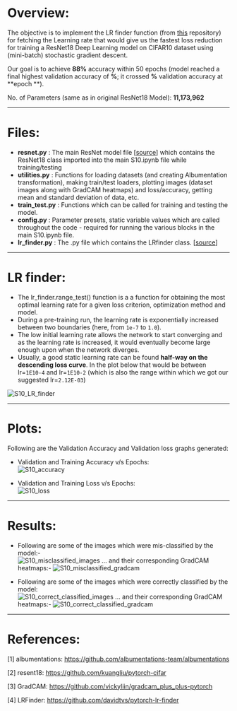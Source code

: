 # **Overview:**
The objective is to implement the LR finder function (from [this](https://github.com/davidtvs/pytorch-lr-finder/blob/master/torch_lr_finder/lr_finder.py "lr_finder.py") repository) for fetching the Learning rate that would give us the fastest loss reduction for training a ResNet18 Deep Learning model on CIFAR10 dataset using (mini-batch) stochastic gradient descent.

Our goal is to achieve **88%** accuracy within 50 epochs (model reached a final highest validation accuracy of **%**; it crossed **%** validation accuracy at **epoch **).<br/>

No. of Parameters (same as in original ResNet18 Model): **11,173,962**
___

# **Files:**
*   **resnet.py**     : The main ResNet model file [[source](https://github.com/kuangliu/pytorch-cifar/blob/master/models/resnet.py "pytorch-cifar-resnet18")] which contains the ResNet18 class imported into the main S10.ipynb file while training/testing
*   **utilities.py**  : Functions for loading datasets (and creating Albumentation transformation), making train/test loaders, plotting images (dataset images along with GradCAM heatmaps) and loss/accuracy, getting mean and standard deviation of data, etc.
*   **train_test.py** : Functions which can be called for training and testing the model.
*   **config.py**     : Parameter presets, static variable values which are called throughout the code - required for running the various blocks in the main S10.ipynb file.
*   **lr_finder.py**     : The .py file which contains the LRfinder class. [[source](https://github.com/davidtvs/pytorch-lr-finder/blob/master/torch_lr_finder/lr_finder.py "lr_finder.py")]
___

# **LR finder:**
*   The lr_finder.range_test() function is a a function for obtaining the most optimal learning rate for a given loss criterion, optimization method and model. 
*   During a pre-training run, the learning rate is exponentially increased between two boundaries (here, from `1e-7` to `1.0`). 
*   The low initial learning rate allows the network to start converging and as the learning rate is increased, it would eventually become large enough upon when the network diverges.
*   Usually, a good static learning rate can be found **half-way on the descending loss curve**. In the plot below that would be between lr=`1E10-4` and lr=`1E10-2` (which is also the range within which we got our suggested lr=`2.12E-03`)

![S10_LR_finder](https://github.com/AkhilP9182/EVA5---Extensive-Vision-AI/blob/main/S10/images/LRFinder.png?raw=true)
___

# **Plots:**
Following are the Validation Accuracy and Validation loss graphs generated: <br/>
*   Validation and Training Accuracy v/s Epochs: <br/>
![S10_accuracy](https://github.com/AkhilP9182/EVA5---Extensive-Vision-AI/blob/main/S10/images/S10_accuracy.png?raw=true)

*   Validation and Training Loss v/s Epochs: <br/>
![S10_loss](https://github.com/AkhilP9182/EVA5---Extensive-Vision-AI/blob/main/S10/images/S10_loss.png?raw=true)
___

# **Results:**
*   Following are some of the images which were mis-classified by the model:- <br/>
![S10_misclassified_images](https://github.com/AkhilP9182/EVA5---Extensive-Vision-AI/blob/main/S10/images/S10_misclassified_images.png?raw=true)
... and their corresponding GradCAM heatmaps:-
![S10_misclassified_gradcam](https://github.com/AkhilP9182/EVA5---Extensive-Vision-AI/blob/main/S10/images/S10_misclassified_gradcam.png?raw=true)

*   Following are some of the images which were correctly classified by the model: <br/>
![S10_correct_classified_images](https://github.com/AkhilP9182/EVA5---Extensive-Vision-AI/blob/main/S10/images/S10_correct_classified_images.png?raw=true)
... and their corresponding GradCAM heatmaps:-
![S10_correct_classified_gradcam](https://github.com/AkhilP9182/EVA5---Extensive-Vision-AI/blob/main/S10/images/S10_correct_classified_gradcam.png?raw=true)

___

# **References:**
[1] albumentations: https://github.com/albumentations-team/albumentations

[2] resent18:  https://github.com/kuangliu/pytorch-cifar

[3] GradCAM: https://github.com/vickyliin/gradcam_plus_plus-pytorch

[4] LRFinder: https://github.com/davidtvs/pytorch-lr-finder
